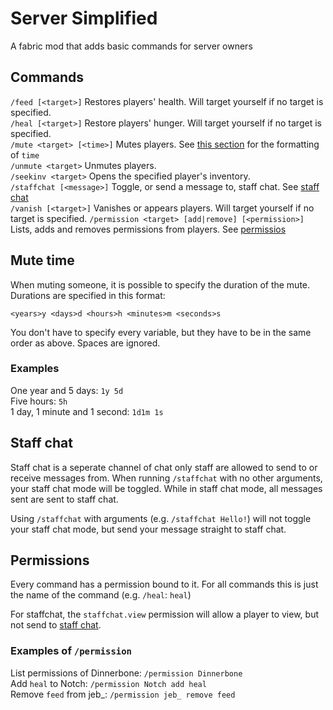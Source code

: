# Server Simplified

A fabric mod that adds basic commands for server owners

## Commands
`/feed [<target>]` Restores players' health. Will target yourself if no target is specified.   
`/heal [<target>]` Restore players' hunger. Will target yourself if no target is specified.  
`/mute <target> [<time>]` Mutes players. See [this section](#mute-time) for the formatting of `time`  
`/unmute <target>` Unmutes players.  
`/seekinv <target>` Opens the specified player's inventory.  
`/staffchat [<message>]` Toggle, or send a message to, staff chat. See [staff chat](#staff-chat)  
`/vanish [<target>]` Vanishes or appears players. Will target yourself if no target is specified.
`/permission <target> [add|remove] [<permission>]` Lists, adds and removes permissions from players. See [permissios](#permissions)

## Mute time

When muting someone, it is possible to specify the duration of the mute. Durations are specified in this format:
```
<years>y <days>d <hours>h <minutes>m <seconds>s
```
You don't have to specify every variable, but they have to be in the same order as above. Spaces are ignored.

### Examples
One year and 5 days: `1y 5d`  
Five hours: `5h`  
1 day, 1 minute and 1 second: `1d1m 1s`

## Staff chat
Staff chat is a seperate channel of chat only staff are allowed to send to or receive messages from.
When running `/staffchat` with no other arguments, your staff chat mode will be toggled.
While in staff chat mode, all messages sent are sent to staff chat.

Using `/staffchat` with arguments (e.g. `/staffchat Hello!`) will not toggle your staff chat mode, but send your message straight to staff chat.

## Permissions
Every command has a permission bound to it. For all commands this is just the name of the command (e.g. `/heal`: `heal`)

For staffchat, the `staffchat.view` permission will allow a player to view, but not send to [staff chat](#staff-chat).

### Examples of `/permission`
List permissions of Dinnerbone: `/permission Dinnerbone`  
Add `heal` to Notch: `/permission Notch add heal`  
Remove `feed` from jeb_: `/permission jeb_ remove feed`  
